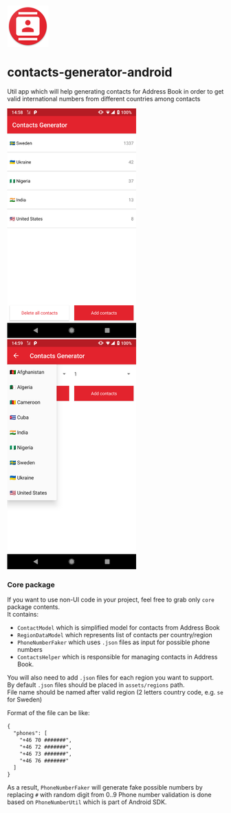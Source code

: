 ![App logo](https://github.com/sergii-frost/contacts-generator-android/blob/master/ContactsGenerator/app/src/main/res/mipmap-xhdpi/ic_launcher_round.png?raw=true)

# contacts-generator-android
Util app which will help generating contacts for Address Book in order to get valid international numbers from different countries among contacts

<img src="https://github.com/sergii-frost/contacts-generator-android/blob/master/assets/countries_list.png?raw=true" width="300"> <img src="https://github.com/sergii-frost/contacts-generator-android/blob/master/assets/add_contacts.png?raw=true" width="300">

### Core package

If you want to use non-UI code in your project, feel free to grab only `core` package contents.  
It contains:  
- `ContactModel` which is simplified model for contacts from Address Book
- `RegionDataModel` which represents list of contacts per country/region
- `PhoneNumberFaker` which uses `.json` files as input for possible phone numbers
- `ContactsHelper` which is responsible for managing contacts in Address Book.

You will also need to add `.json` files for each region you want to support.  
By default `.json` files should be placed in `assets/regions` path.  
File name should be named after valid region (2 letters country code, e.g. `se` for Sweden)  

Format of the file can be like:  

```
{
  "phones": [
    "+46 70 #######",
    "+46 72 #######",
    "+46 73 #######",
    "+46 76 #######"
  ]
}
```

As a result, `PhoneNumberFaker` will generate fake possible numbers by replacing `#` with random digit from 0..9
Phone number validation is done based on `PhoneNumberUtil` which is part of Android SDK.